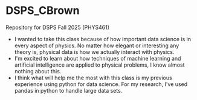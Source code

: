 # DSPS_CBrown
Repository for DSPS Fall 2025 (PHYS461)

- I wanted to take this class because of how important data science is in every aspect of physics. No matter how elegant or interesting any theory is, physical data is how we actually interact with physics.
- I'm excited to learn about how techniques of machine learning and artificial intelligence are applied to physical problems, I know almost nothing about this.
- I think what will help me the most with this class is my previous experience using python for data science. For my research, I've used pandas in python to handle large data sets.
